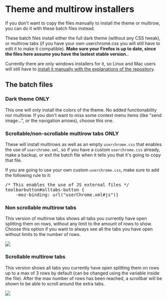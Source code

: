 <h1>Theme and multirow installers</h1>
<p>If you don't want to copy the files manually to install the theme or multirow, you can do it with these batch files instead.</p>
<p>These batch files install either the full dark theme (without any CSS tweak), or multirow tabs (if you have your own userchrome.css you will still have to edit it to make it compatible). <b>Make sure your Firefox is up to date, since the files here assume you have the lastest stable version.</b>.</p>
<p>Currently there are only windows installers for it, so Linux and Mac users will still have to <a href="https://github.com/Izheil/Quantum-Nox-Firefox-Dark-Full-Theme/tree/master/Full%20dark%20theme#installation">install it manually with the explanations of the repository</a>.</p>

<h2>The batch files</h2>
<h3>Dark theme ONLY</h3>
<p>This one will only install the colors of the theme. No added functionability nor multirow. If you don't want to miss some context menu items (like "send image...", or the navigation arrows), choose this one.</p>

<h3>Scrollable/non-scrollable multirow tabs ONLY</h3>
<p>These will install multirows as well as an empty <code>userchrome.css</code> that enables the use of <code>userchrome.xml</code>, so if you have a custom <code>userchrome.css</code> already, make a backup, or exit the batch file when it tells you that it's going to copy that file.</p>
<p>If you are going to use your own custom <code>userchrome.css</code>, make sure to add the following rule to it:</p>
<pre>
/* This enables the use of JS external files */
toolbarbutton#alltabs-button {
    -moz-binding: url("userChrome.xml#js")}
</pre>

<h3>Non scrollable multirow tabs</h3>
<p>This version of multirow tabs shows all tabs you currently have open splitting them on rows, without any limit to the amount of rows to show. Choose this option if you want to always see all the tabs you have open without limits to the number of rows.</p>
<img src="https://i.imgur.com/GWSgqD9.png">

<h3>Scrollable multirow tabs</h3>
<p>This version shows all tabs you currently have open splitting them on rows up to a max of 3 rows by default (can be changed using the variable inside the file). After the max number of rows has been reached, a scrollbar will be shown to be able to scroll around the extra tabs.</p>
<img src="https://i.imgur.com/qqQn4Ky.png">

